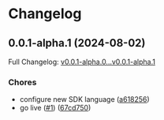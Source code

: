 # Changelog

## 0.0.1-alpha.1 (2024-08-02)

Full Changelog: [v0.0.1-alpha.0...v0.0.1-alpha.1](https://github.com/EndexAI/factset-global-prices-api-python/compare/v0.0.1-alpha.0...v0.0.1-alpha.1)

### Chores

* configure new SDK language ([a618256](https://github.com/EndexAI/factset-global-prices-api-python/commit/a6182566d0e1fe4b9a69a155491d5b88f7aaa2aa))
* go live ([#1](https://github.com/EndexAI/factset-global-prices-api-python/issues/1)) ([67cd750](https://github.com/EndexAI/factset-global-prices-api-python/commit/67cd75043980b6606015c29c6c8e60c3af033554))
